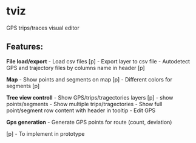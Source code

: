 # tviz
GPS trips/traces visual editor

## Features:

**File load/export**
    - Load csv files [p]
    - Export layer to csv file
    - Autodetect GPS and trajectory files by columns name in header [p]

**Map**
    - Show points and segments on map [p]
    - Different colors for segments [p]

**Tree view controll**
    - Show GPS/trips/tragectories layers [p]
    - show points/segments
    - Show multiple trips/tragectories
    - Show full point/segment row content with header in tooltip
    - Edit GPS

**Gps generation**
    - Generate GPS points for route (count, deviation)

[p] - To implement in prototype

